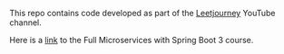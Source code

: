 This repo contains code developed as part of the [Leetjourney](https://www.youtube.com/@LeetJourney) YouTube channel.

Here is a [link](https://youtu.be/-pv5pMBlMxs?si=rMNm8Oy9wwfK2LeE) to the Full Microservices with Spring Boot 3 course.
